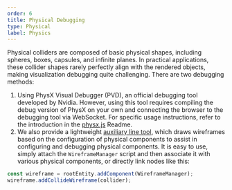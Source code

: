 ```yaml
---
order: 6
title: Physical Debugging
type: Physical
label: Physics
---
```


Physical colliders are composed of basic physical shapes, including spheres, boxes, capsules, and infinite planes. In practical applications, these collider shapes rarely perfectly align with the rendered objects, making visualization debugging quite challenging.
There are two debugging methods:
1. Using PhysX Visual Debugger (PVD), an official debugging tool developed by Nvidia. However, using this tool requires compiling the debug version of PhysX on your own and connecting the browser to the debugging tool via WebSocket.
For specific usage instructions, refer to the introduction in the [physx.js](https://github.com/galacean/physX.js) Readme.
2. We also provide a lightweight [auxiliary line tool](https://github.com/galacean/engine-toolkit/tree/main/packages/auxiliary-lines), which draws wireframes based on the configuration of physical components to assist in configuring and debugging physical components.
It is easy to use, simply attach the `WireframeManager` script and then associate it with various physical components, or directly link nodes like this:
```typescript
const wireframe = rootEntity.addComponent(WireframeManager);
wireframe.addCollideWireframe(collider);
```
<playground src="physics-debug-draw.ts"></playground>

